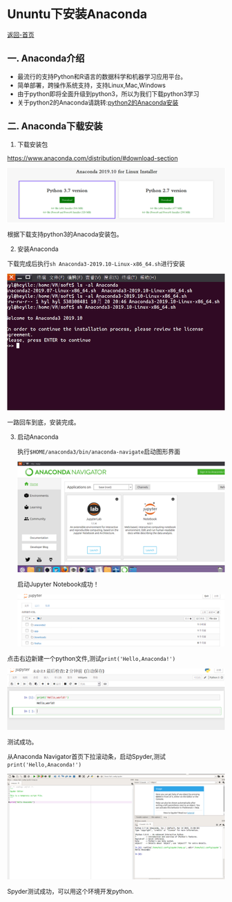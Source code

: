 # Ununtu下安装Anaconda

[返回-首页](../README.md)

## 一. Anaconda介绍

- 最流行的支持Python和R语言的数据科学和机器学习应用平台。
- 简单部署，跨操作系统支持，支持Linux,Mac,Windows
- 由于python即将全面升级到python3，所以为我们下载python3学习
- 关于python2的Anaconda请跳转:[python2的Anaconda安装](./anaconda_for_python2.7.md)

## 二. Anaconda下载安装

1. 下载安装包

https://www.anaconda.com/distribution/#download-section

![](images/download_anacoda3.png)

根据下载支持python3的Anacoda安装包。

2. 安装Anaconda

下载完成后执行`sh Anaconda3-2019.10-Linux-x86_64.sh`进行安装

![安装anaconda3](images/install_Anaconda3.png)

一路回车到底，安装完成。

3. 启动Anaconda

   执行`$HOME/anaconda3/bin/anaconda-navigate`启动图形界面

   ![anaconda-navigate](images/anaconda-navigate3.png)

   

   启动Jupyter Notebook成功！
   
   ![启动成功](images/jupter-notebook.png)

点击右边新建一个python文件,测试`print('Hello,Anaconda!')`

!['Hello world for python3'](images/hello-notebook3.png)

测试成功。

从Anaconda Navigator首页下拉滚动条，启动Spyder,测试`print('Hello,Anaconda!')`

![测试spyder](images/2.png)

Spyder测试成功，可以用这个环境开发python.

